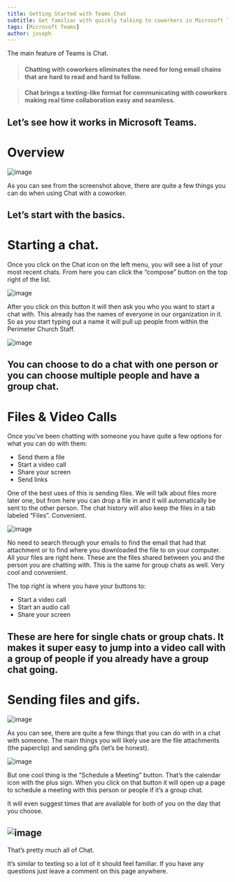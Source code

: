 ```yaml
---
title: Getting Started with Teams Chat
subtitle: Get familiar with quickly talking to coworkers in Microsoft Teams.
tags: [Microsoft Teams]
author: joseph
---
```




The main feature of Teams is Chat.

> #### Chatting with coworkers eliminates the need for long email chains that are hard to read and hard to follow.



> #### Chat brings a texting-like format for communicating with coworkers making real time collaboration easy and seamless.



Let’s see how it works in Microsoft Teams.
----

# Overview


![image](https://res.craft.do/user/full/35caaa4f-7167-cd4e-22ef-e4a936aa029e/0F131B62-C043-4A32-975C-4AFA00DFE171_2/Screen%20Shot%202021-10-22%20at%2011.37.03%20AM.png)

As you can see from the screenshot above, there are quite a few things you can do when using Chat with a coworker.

Let’s start with the basics.
----

# Starting a chat.


Once you click on the Chat icon on the left menu, you will see a list of your most recent chats. From here you can click the “compose” button on the top right of the list.

![image](https://res.craft.do/user/full/35caaa4f-7167-cd4e-22ef-e4a936aa029e/doc/1E507780-E9F0-44B5-ADD2-AE2A8BB6E934/756E261C-87A1-462C-8FBB-8437372AA0DC_2/Screen%20Shot%202021-11-18%20at%204.38.32%20PM.png)

After you click on this button it will then ask you who you want to start a chat with. This already has the names of everyone in our organization in it. So as you start typing out a name it will pull up people from within the Perimeter Church Staff.

![image](https://res.craft.do/user/full/35caaa4f-7167-cd4e-22ef-e4a936aa029e/doc/1E507780-E9F0-44B5-ADD2-AE2A8BB6E934/249AD8CE-8EA2-49DB-B42E-BBF31BCF5B22_2/Screen%20Shot%202021-11-18%20at%204.40.26%20PM.png)

You can choose to do a chat with one person or you can choose multiple people and have a group chat.
----

# Files & Video Calls


Once you’ve been chatting with someone you have quite a few options for what you can do with them:


- Send them a file
- Start a video call
- Share your screen
- Send links

One of the best uses of this is sending files. We will talk about files more later one, but from here you can drop a file in and it will automatically be sent to the other person. The chat history will also keep the files in a tab labeled “Files”. Convenient.

![image](https://res.craft.do/user/full/35caaa4f-7167-cd4e-22ef-e4a936aa029e/doc/1E507780-E9F0-44B5-ADD2-AE2A8BB6E934/A3CBB2ED-6602-4EC3-9237-39CD8BAA6986_2/Screen%20Shot%202021-11-18%20at%204.46.30%20PM.png)

No need to search through your emails to find the email that had that attachment or to find where you downloaded the file to on your computer. All your files are right here. These are the files shared between you and the person you are chatting with. This is the same for group chats as well. Very cool and convenient.

The top right is where you have your buttons to:


- Start a video call
- Start an audio call
- Share your screen

These are here for single chats or group chats. It makes it super easy to jump into a video call with a group of people if you already have a group chat going.
----

# Sending files and gifs.


![image](https://res.craft.do/user/full/35caaa4f-7167-cd4e-22ef-e4a936aa029e/doc/1E507780-E9F0-44B5-ADD2-AE2A8BB6E934/EF3A6CA2-73D1-4201-8B23-83CF1E940CA0_2/Screen%20Shot%202021-11-18%20at%204.52.32%20PM.png)

As you can see, there are quite a few things that you can do with in a chat with someone. The main things you will likely use are the file attachments (the paperclip) and sending gifs (let’s be honest).

![image](https://res.craft.do/user/full/35caaa4f-7167-cd4e-22ef-e4a936aa029e/doc/1E507780-E9F0-44B5-ADD2-AE2A8BB6E934/283D2D07-740C-4D63-9E43-C5C13087FF45_2/giphy%201.gif)

But one cool thing is the “Schedule a Meeting” button. That’s the calendar icon with the plus sign. When you click on that button it will open up a page to schedule a meeting with this person or people if it’s a group chat.

It will even suggest times that are available for both of you on the day that you choose.

![image](https://res.craft.do/user/full/35caaa4f-7167-cd4e-22ef-e4a936aa029e/doc/1E507780-E9F0-44B5-ADD2-AE2A8BB6E934/BB2FA193-E90E-43D8-9BF4-956347FD59C6_2/Screen%20Shot%202021-11-18%20at%204.56.02%20PM.png)
----

That’s pretty much all of Chat.

It’s similar to texting so a lot of it should feel familiar. If you have any questions just leave a comment on this page anywhere.
